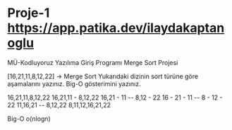 # Proje-1  https://app.patika.dev/ilaydakaptanoglu
MÜ-Kodluyoruz Yazılıma Giriş Programı Merge Sort Projesi

[16,21,11,8,12,22] -> Merge Sort
Yukarıdaki dizinin sort türüne göre aşamalarını yazınız.
Big-O gösterimini yazınız.

16,21,11,8,12,22 
16,21,11   -   8,12,22
16,21 - 11  --  8,12 - 22
16 - 21 - 11  --  8 - 12 - 22
11,16,21  --  8,12,22
8,11,12,16,21,22

Big-O o(nlogn)

